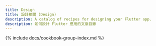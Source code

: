 ```yaml
---
title: Design
title: 設計相關 (Design)
description: A catalog of recipes for designing your Flutter app.
description: 如何設計 Flutter 應用的文章目錄
---
```


{% include docs/cookbook-group-index.md %}
